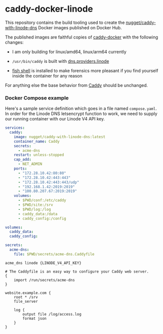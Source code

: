 # caddy-docker-linode

This repository contains the build tooling used to create the
[nugget/caddy-with-linode-dns] Docker images published on Docker Hub.

The published images are faithful copies of [caddy-docker] with the following
changes:

* I am only building for linux/amd64, linux/arm64 currently

* `/usr/bin/caddy` is built with [dns.providers.linode]

* [fish shell] is installed to make forensics more pleasant if
   you find yourself inside the container for any reason

For anything else the base behavior from [Caddy] should be unchanged.

### Docker Compose example

Here's a sample service definition which goes in a file named `compose.yaml`.
In order for the Linode DNS letsencrypt function to work, we need to supply our 
running container with our Linode V4 API key.

```docker-compose.yaml
services:
  caddy:
    image: nugget/caddy-with-linode-dns:latest
    container_name: Caddy
    secrets:
      - acme-dns
    restart: unless-stopped
    cap_add:
      - NET_ADMIN
    ports:
      - "172.28.10.42:80:80"
      - "172.28.10.42:443:443"
      - "172.28.10.42:443:443/udp"
      - "192.168.1.42:2019:2019"
      - "100.80.207.67:2019:2019"
    volumes:
      - $PWD/conf:/etc/caddy
      - $PWD/site:/srv
      - $PWD/log:/log
      - caddy_data:/data
      - caddy_config:/config

volumes:
  caddy_data:
  caddy_config:

secrets:
  acme-dns:
    file: $PWD/secrets/acme-dns.Caddyfile
```

```secrets/acme-dns.Caddyfile
acme_dns linode {LINODE_V4_API_KEY}
```

```Caddyfile
# The Caddyfile is an easy way to configure your Caddy web server.
{
	import /run/secrets/acme-dns
}

website.example.com {
	root * /srv
	file_server

	log {
		output file /log/access.log
		format json
	}
}
```

[nugget/caddy-with-linode-dns]: https://hub.docker.com/repository/docker/nugget/caddy-with-linode-dns/general
[caddy-docker]: https://hub.docker.com/_/caddy
[dns.providers.linode]: https://github.com/caddy-dns/linode
[fish shell]: https://fishshell.com
[Caddy]: https://caddyserver.com
